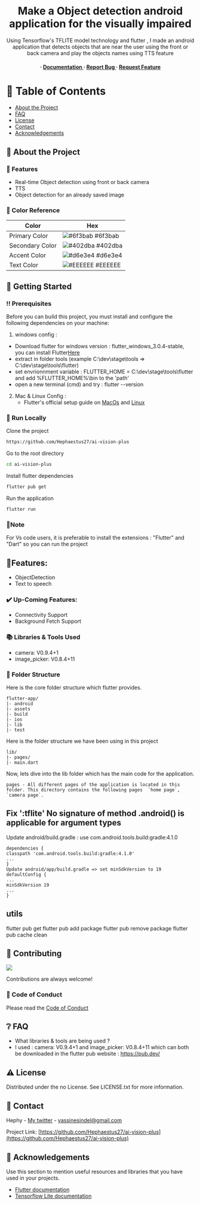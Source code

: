<div align='center'>

<h1>Make a Object detection android application for the visually impaired</h1>
<p>Using Tensorflow's TFLITE model technology and flutter , I made an android application that detects objects that are near the user using the front or back camera and play the objects names using TTS feature</p>

<h4> <span> · </span> <a href="https://github.com/Hephaestus27/Ai Vision Plus /blob/master/README.md"> Documentation </a> <span> · </span> <a href="https://github.com/Hephaestus27/Ai Vision Plus /issues"> Report Bug </a> <span> · </span> <a href="https://github.com/Hephaestus27/Ai Vision Plus /issues"> Request Feature </a> </h4>


</div>

# :notebook_with_decorative_cover: Table of Contents

- [About the Project](#star2-about-the-project)
- [FAQ](#grey_question-faq)
- [License](#warning-license)
- [Contact](#handshake-contact)
- [Acknowledgements](#gem-acknowledgements)


## :star2: About the Project

### :dart: Features
- Real-time Object detection using front or back camera
- TTS
- Object detection for an already saved image


### :art: Color Reference
| Color | Hex |
| --------------- | ---------------------------------------------------------------- |
| Primary Color | ![#6f3bab](https://via.placeholder.com/10/6f3bab?text=+) #6f3bab |
| Secondary Color | ![#402dba](https://via.placeholder.com/10/402dba?text=+) #402dba |
| Accent Color | ![#d6e3e4](https://via.placeholder.com/10/d6e3e4?text=+) #d6e3e4 |
| Text Color | ![#EEEEEE](https://via.placeholder.com/10/EEEEEE?text=+) #EEEEEE |

## :toolbox: Getting Started

### :bangbang: Prerequisites
  
Before you can build this project, you must install and configure the following dependencies on your machine:

1. windows config :
- Download flutter for windows version : flutter_windows_3.0.4-stable, you can install Flutter<a href="https://docs.flutter.dev/get-started/install">Here</a>
- extract in folder tools (example C:\dev\stage\tools => C:\dev\stage\tools\flutter)
- set envrionnment variable : FLUTTER_HOME = C:\dev\stage\tools\flutter
  and add %FLUTTER_HOME%\bin to the 'path'
- open a new terminal (cmd) and try :  flutter --version

2. Mac & Linux Config :
   - Flutter's official setup guide on <a href="https://docs.flutter.dev/get-started/install/macos/desktop">MacOs</a> and <a href="https://docs.flutter.dev/get-started/install/linux">Linux</a>
  
### :running: Run Locally

Clone the project

```bash
https://github.com/Hephaestus27/ai-vision-plus
```
Go to the root directory
```bash
cd ai-vision-plus
```
Install flutter dependencies
```bash
flutter pub get
```
Run the application
```bash
flutter run
```
### 📓Note

For Vs code users, it is preferable to install the extensions : "Flutter" and "Dart" so you can run the project

## 🌠Features:

* ObjectDetection
* Text to speech

### ✔️ Up-Coming Features:

* Connectivity Support
* Background Fetch Support

### 📚 Libraries & Tools Used

*  camera: V0.9.4+1
*  image_picker: V0.8.4+11

### 📁 Folder Structure

Here is the core folder structure which flutter provides.

```
flutter-app/
|- android
|- assets
|- build
|- ios
|- lib
|- test
```

Here is the folder structure we have been using in this project

```
lib/
|- pages/
|- main.dart

```

Now, lets dive into the lib folder which has the main code for the application.

```
pages - All different pages of the application is located in this folder. This directory contains the following pages  `home page`, `camera page`.

```


## Fix ':tflite'  No signature of method .android() is applicable for argument types
Update android/build.gradle  : use  com.android.tools.build:gradle:4.1.0
```
dependencies {
classpath 'com.android.tools.build:gradle:4.1.0'
...
}
Update android/app/build.gradle => set minSdkVersion to 19
defaultConfig {
...
minSdkVersion 19
...
}

```

## utils
flutter pub get
flutter pub add package
flutter pub remove package
flutter pub cache clean

## :wave: Contributing

<a href="https://github.com/Hephaestus27/ai-vision-plus/graphs/contributors"> <img src="https://contrib.rocks/image?repo=Louis3797/awesome-readme-template" /> </a>

Contributions are always welcome!

### :scroll: Code of Conduct

Please read the [Code of Conduct](https://github.com/Hephaestus27/ai-vision-plus/blob/master/CODE_OF_CONDUCT.md)

## :grey_question: FAQ

- What libraries & tools are being used ?
- I used : camera: V0.9.4+1 and image_picker: V0.8.4+11 which can both be downloaded in the flutter pub website : https://pub.dev/


## :warning: License

Distributed under the no License. See LICENSE.txt for more information.

## :handshake: Contact

Hephy - [My twitter](http://twitter.com/h3ph1_) - yassinesindel@gmail.com

Project Link: [https://github.com/Hephaestus27/ai-vision-plus](https://github.com/Hephaestus27/ai-vision-plus)

## :gem: Acknowledgements

Use this section to mention useful resources and libraries that you have used in your projects.

- [Flutter documentation](https://docs.flutter.dev/)
- [Tensorflow Lite documentation](https://www.tensorflow.org/lite/api_docs?hl=fr)
